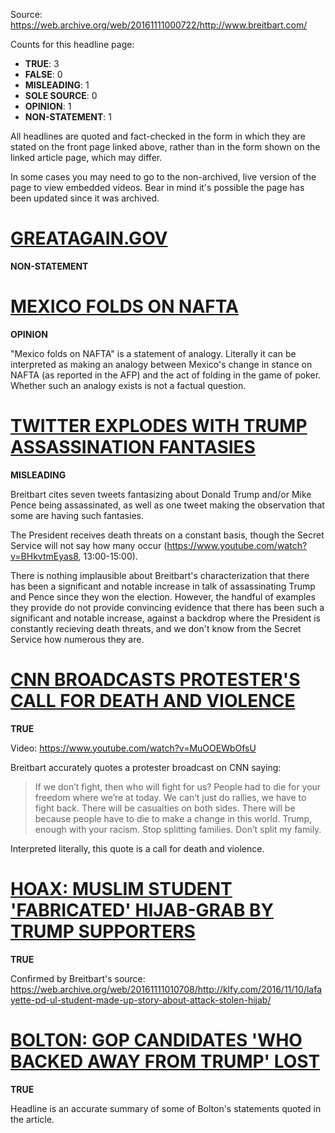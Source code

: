 Source: https://web.archive.org/web/20161111000722/http://www.breitbart.com/

Counts for this headline page:

 * **TRUE**: 3
 * **FALSE**: 0
 * **MISLEADING**: 1
 * **SOLE SOURCE**: 0
 * **OPINION**: 1
 * **NON-STATEMENT**: 1

All headlines are quoted and fact-checked in the form in which they are stated on the front page linked above, rather than in the form shown on the linked article page, which may differ.

In some cases you may need to go to the non-archived, live version of the page to view embedded videos. Bear in mind it's possible the page has been updated since it was archived.

# [GREATAGAIN.GOV](https://web.archive.org/web/20161111000947/http://www.breitbart.com/2016-presidential-race/2016/11/10/donald-trump-rolls-transition-team-website-twitter/)

**NON-STATEMENT**

# [MEXICO FOLDS ON NAFTA](https://web.archive.org/web/20161111001006/http://www.breitbart.com/border/2016/11/10/mexico-backtracks-willing-talk-nafta-trump/)

**OPINION**

"Mexico folds on NAFTA" is a statement of analogy. Literally it can be interpreted as making an analogy between Mexico's change in stance on NAFTA (as reported in the AFP) and the act of folding in the game of poker. Whether such an analogy exists is not a factual question.

# [TWITTER EXPLODES WITH TRUMP ASSASSINATION FANTASIES](https://web.archive.org/web/20161111001026/http://www.breitbart.com/2016-presidential-race/2016/11/10/twitter-explodes-donald-trump-assassination-fantasies/)

**MISLEADING**

Breitbart cites seven tweets fantasizing about Donald Trump and/or Mike Pence being assassinated, as well as one tweet making the observation that some are having such fantasies.

The President receives death threats on a constant basis, though the Secret Service will not say how many occur (https://www.youtube.com/watch?v=BHkvtmEyas8, 13:00-15:00).

There is nothing implausible about Breitbart's characterization that there has been a significant and notable increase in talk of assassinating Trump and Pence since they won the election. However, the handful of examples they provide do not provide convincing evidence that there has been such a significant and notable increase, against a backdrop where the President is constantly recieving death threats, and we don't know from the Secret Service how numerous they are.

# [CNN BROADCASTS PROTESTER'S CALL FOR DEATH AND VIOLENCE](https://web.archive.org/web/20161111001048/http://www.breitbart.com/video/2016/11/10/anti-trump-protester-calls-death-violence-cnn/)

**TRUE**

Video: https://www.youtube.com/watch?v=MuOOEWbOfsU

Breitbart accurately quotes a protester broadcast on CNN saying:

> If we don’t fight, then who will fight for us? People had to die for your freedom where we’re at today. We can’t just do rallies, we have to fight back. There will be casualties on both sides. There will be because people have to die to make a change in this world. Trump, enough with your racism. Stop splitting families. Don’t split my family.

Interpreted literally, this quote is a call for death and violence.

# [HOAX: MUSLIM STUDENT 'FABRICATED' HIJAB-GRAB BY TRUMP SUPPORTERS](https://web.archive.org/web/20161111001111/http://www.breitbart.com/texas/2016/11/10/police-muslim-student-fabricated-hijab-grab-trump-supporters/)

**TRUE**

Confirmed by Breitbart's source: https://web.archive.org/web/20161111010708/http://klfy.com/2016/11/10/lafayette-pd-ul-student-made-up-story-about-attack-stolen-hijab/

# [BOLTON: GOP CANDIDATES 'WHO BACKED AWAY FROM TRUMP' LOST](https://web.archive.org/web/20161111001131/http://www.breitbart.com/radio/2016/11/10/bolton-republican-candidates-backed-away-trump-lost/)

**TRUE**

Headline is an accurate summary of some of Bolton's statements quoted in the article.
